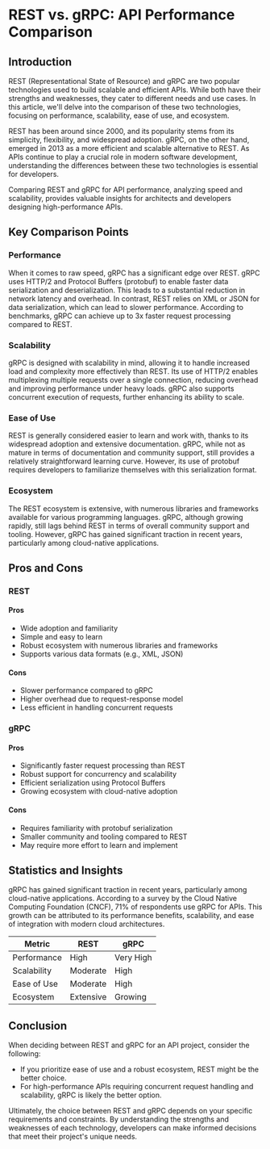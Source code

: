 # REST vs. gRPC: API Performance Comparison
## Introduction

REST (Representational State of Resource) and gRPC are two popular technologies used to build scalable and efficient APIs. While both have their strengths and weaknesses, they cater to different needs and use cases. In this article, we'll delve into the comparison of these two technologies, focusing on performance, scalability, ease of use, and ecosystem.

REST has been around since 2000, and its popularity stems from its simplicity, flexibility, and widespread adoption. gRPC, on the other hand, emerged in 2013 as a more efficient and scalable alternative to REST. As APIs continue to play a crucial role in modern software development, understanding the differences between these two technologies is essential for developers.

Comparing REST and gRPC for API performance, analyzing speed and scalability, provides valuable insights for architects and developers designing high-performance APIs.

## Key Comparison Points

### Performance
When it comes to raw speed, gRPC has a significant edge over REST. gRPC uses HTTP/2 and Protocol Buffers (protobuf) to enable faster data serialization and deserialization. This leads to a substantial reduction in network latency and overhead. In contrast, REST relies on XML or JSON for data serialization, which can lead to slower performance. According to benchmarks, gRPC can achieve up to 3x faster request processing compared to REST.

### Scalability
gRPC is designed with scalability in mind, allowing it to handle increased load and complexity more effectively than REST. Its use of HTTP/2 enables multiplexing multiple requests over a single connection, reducing overhead and improving performance under heavy loads. gRPC also supports concurrent execution of requests, further enhancing its ability to scale.

### Ease of Use
REST is generally considered easier to learn and work with, thanks to its widespread adoption and extensive documentation. gRPC, while not as mature in terms of documentation and community support, still provides a relatively straightforward learning curve. However, its use of protobuf requires developers to familiarize themselves with this serialization format.

### Ecosystem
The REST ecosystem is extensive, with numerous libraries and frameworks available for various programming languages. gRPC, although growing rapidly, still lags behind REST in terms of overall community support and tooling. However, gRPC has gained significant traction in recent years, particularly among cloud-native applications.

## Pros and Cons

### REST
#### Pros
* Wide adoption and familiarity
* Simple and easy to learn
* Robust ecosystem with numerous libraries and frameworks
* Supports various data formats (e.g., XML, JSON)

#### Cons
* Slower performance compared to gRPC
* Higher overhead due to request-response model
* Less efficient in handling concurrent requests

### gRPC
#### Pros
* Significantly faster request processing than REST
* Robust support for concurrency and scalability
* Efficient serialization using Protocol Buffers
* Growing ecosystem with cloud-native adoption

#### Cons
* Requires familiarity with protobuf serialization
* Smaller community and tooling compared to REST
* May require more effort to learn and implement

## Statistics and Insights
gRPC has gained significant traction in recent years, particularly among cloud-native applications. According to a survey by the Cloud Native Computing Foundation (CNCF), 71% of respondents use gRPC for APIs. This growth can be attributed to its performance benefits, scalability, and ease of integration with modern cloud architectures.

| Metric        | REST       | gRPC       |
|---------------|---------------|---------------|
| Performance   | High          | Very High     |
| Scalability   | Moderate      | High          |
| Ease of Use   | Moderate      | High          |
| Ecosystem     | Extensive     | Growing       |

## Conclusion

When deciding between REST and gRPC for an API project, consider the following:

* If you prioritize ease of use and a robust ecosystem, REST might be the better choice.
* For high-performance APIs requiring concurrent request handling and scalability, gRPC is likely the better option.

Ultimately, the choice between REST and gRPC depends on your specific requirements and constraints. By understanding the strengths and weaknesses of each technology, developers can make informed decisions that meet their project's unique needs.
